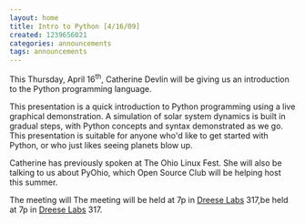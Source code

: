 ```yaml
---
layout: home
title: Intro to Python [4/16/09]
created: 1239656021
categories: announcements
tags: announcements
---
```

This Thursday, April 16<sup>th</sup>, Catherine Devlin will be giving us an introduction to the Python programming language.

This presentation is a quick introduction to Python programming using a live graphical demonstration. A simulation of solar system dynamics is built in gradual steps, with Python concepts and syntax demonstrated as we go. This presentation is suitable for anyone who'd like to get started with Python, or who just likes seeing planets blow up.

Catherine has previously spoken at The Ohio Linux Fest. She will also be talking to us about PyOhio, which Open Source Club will be helping host this summer.

The meeting will The meeting will be held at 7p in [Dreese Labs](http://www.osu.edu/map/building.php?building=279) 317,be held at 7p in <a href="http://www.osu.edu/map/building.php?building=279">Dreese Labs</a> 317.
